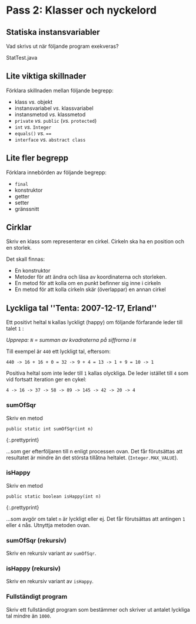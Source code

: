 Pass 2: Klasser och nyckelord
=============================

Statiska instansvariabler
-------------------------

Vad skrivs ut när följande program exekveras?

StatTest.java

Lite viktiga skillnader
-----------------------

Förklara skillnaden mellan följande begrepp:

+ klass *vs.* objekt
+ instansvariabel *vs.* klassvariabel
+ instansmetod *vs.* klassmetod
+ `private` *vs.* `public` (*vs.* `protected`)
+ `int` *vs.* `Integer`
+ `equals()` *vs.* `==`
+ `interface` *vs.* `abstract class`

Lite fler begrepp
-----------------

Förklara innebörden av följande begrepp:

+ `final`
+ konstruktor
+ getter
+ setter
+ gränssnitt

Cirklar
-------

Skriv en klass som representerar en cirkel. Cirkeln ska ha en position och en storlek. 

Det skall finnas:

+ En konstruktor
+ Metoder för att ändra och läsa av koordinaterna och storleken. 
+ En metod för att kolla om en punkt befinner sig inne i cirkeln
+ En metod för att kolla cirkeln skär (överlappar) en annan cirkel

Lyckliga tal ''Tenta: 2007-12-17, Erland''
------------------------------------------

Ett positivt heltal `N` kallas lyckligt (happy) om följande förfarande leder till talet `1` :

*Upprepa: `N` = summan av kvadraterna på siffrorna i `N`*

Till exempel är `440` ett lyckligt tal, eftersom:

`440 -> 16 + 16 + 0 = 32 -> 9 + 4 = 13 -> 1 + 9 = 10 -> 1`

Positiva heltal som inte leder till `1` kallas olyckliga. De leder istället till `4` som vid fortsatt iteration ger en cykel:

`4 -> 16 -> 37 -> 58 -> 89 -> 145 -> 42 -> 20 -> 4`

### sumOfSqr 

Skriv en metod 

    public static int sumOfSqr(int n)
{:.prettyprint}

...som ger efterföljaren till n enligt processen ovan. Det får förutsättas att resultatet är mindre än det största tillåtna heltalet. (`Integer.MAX_VALUE`).

### isHappy 

Skriv en metod 

    public static boolean isHappy(int n) 
{:.prettyprint}
    
...som avgör om talet `n` är lyckligt eller ej. Det får förutsättas att antingen `1` eller `4` nås. Utnyttja metoden ovan.

### sumOfSqr (rekursiv)

Skriv en rekursiv variant av `sumOfSqr`.

### isHappy (rekursiv)

Skriv en rekursiv variant av `isHappy`.

### Fullständigt program 

Skriv ett fullständigt program som bestämmer och skriver ut antalet lyckliga tal mindre än `1000`.
